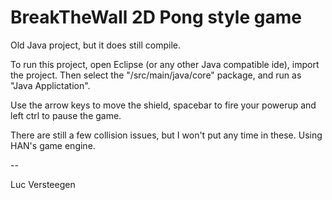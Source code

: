 # BreakTheWall 2D Pong style game

Old Java project, but it does still compile. 

To run this project, open Eclipse (or any other Java compatible ide), import the project. Then select the "/src/main/java/core" package, and run as "Java Applictation".

Use the arrow keys to move the shield, spacebar to fire your powerup and left ctrl to pause the game.

There are still a few collision issues, but I won't put any time in these. Using HAN's game engine.

--

Luc Versteegen
